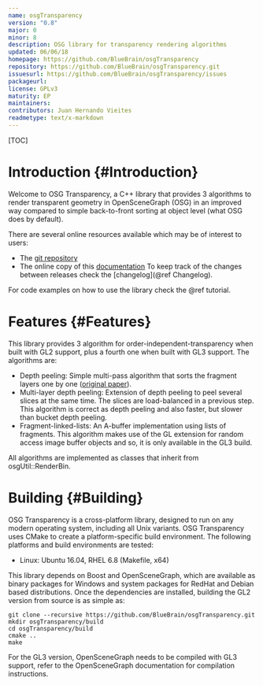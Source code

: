 ```yaml
---
name: osgTransparency
version: "0.8"
major: 0
minor: 8
description: OSG library for transparency rendering algorithms
updated: 06/06/18
homepage: https://github.com/BlueBrain/osgTransparency
repository: https://github.com/BlueBrain/osgTransparency.git
issuesurl: https://github.com/BlueBrain/osgTransparency/issues
packageurl: 
license: GPLv3
maturity: EP
maintainers: 
contributors: Juan Hernando Vieites
readmetype: text/x-markdown
---
```

[TOC]

# Introduction {#Introduction}

Welcome to OSG Transparency, a C++ library that provides 3 algorithms to render
transparent geometry in OpenSceneGraph (OSG) in an improved way compared to
simple back-to-front sorting at object level (what OSG does by default).

There are several online resources available which may be of interest to
users:
* The [git repository](ssh://github.com/BlueBrain/osgTransparency.git)
* The online copy of this [documentation](https://bluebrain.github.io/osgTransparency-0.8/)
To keep track of the changes between releases check the [changelog](@ref Changelog).

For code examples on how to use the library check the @ref tutorial.

# Features {#Features}

This library provides 3 algorithm for order-independent-transparency when built
with GL2 support, plus a fourth one when built with GL3 support. The algorithms
are:
* Depth peeling: Simple multi-pass algorithm that sorts the fragment layers
  one by one ([original paper](http://developer.download.nvidia.com/SDK/10/opengl/src/dual_depth_peeling/doc/DualDepthPeeling.pdf)).
* Multi-layer depth peeling: Extension of depth peeling to peel several
  slices at the same time. The slices are load-balanced in a previous step.
  This algorithm is correct as depth peeling and also faster, but slower
  than bucket depth peeling.
* Fragment-linked-lists: An A-buffer implementation using lists of fragments.
  This algorithm makes use of the GL extension for random access image buffer
  objects and so, it is only available in the GL3 build.

All algorithms are implemented as classes that inherit from osgUtil::RenderBin.

# Building {#Building}

OSG Transparency is a cross-platform library, designed to run on any modern
operating system, including all Unix variants. OSG Transparency uses CMake to
create a platform-specific build environment. The following platforms and build
environments are tested:

* Linux: Ubuntu 16.04, RHEL 6.8 (Makefile, x64)

This library depends on Boost and OpenSceneGraph, which are available as binary
packages for Windows and system packages for RedHat and Debian based
distributions. Once the dependencies are installed, building the GL2 version
from source is as simple as:

    git clone --recursive https://github.com/BlueBrain/osgTransparency.git
    mkdir osgTransparency/build
    cd osgTransparency/build
    cmake ..
    make

For the GL3 version, OpenSceneGraph needs to be compiled with GL3 support,
refer to the OpenSceneGraph documentation for compilation instructions.


